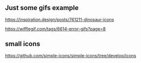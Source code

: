 ## Just some gifs example 
https://inspiration.design/posts/761211-dinosaur-icons

https://wifflegif.com/tags/6614-error-gifs?page=8

## small icons
https://github.com/simple-icons/simple-icons/tree/develop/icons

